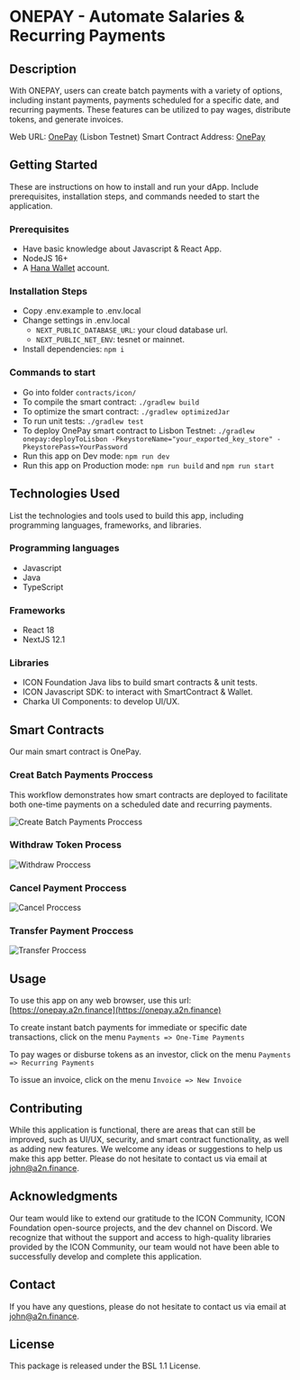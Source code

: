 # **ONEPAY** - Automate Salaries & Recurring Payments
## Description
With ONEPAY, users can create batch payments with a variety of options, including instant payments, payments scheduled for a specific date, and recurring payments. These features can be utilized to pay wages, distribute tokens, and generate invoices.


Web URL: [OnePay](https://onepay.a2n.finance) (Lisbon Testnet)
Smart Contract Address: [OnePay](https://lisbon.tracker.solidwallet.io/contract/cx1eec86a2e2de2cd73e3e80e48deaa703e317d6c0#code)

## Getting Started
These are instructions on how to install and run your dApp. Include prerequisites, installation steps, and commands needed to start the application.

### Prerequisites
- Have basic knowledge about Javascript & React App.
- NodeJS 16+
- A [Hana Wallet](https://chrome.google.com/webstore/detail/hana-wallet/jfdlamikmbghhapbgfoogdffldioobgl) account.

### Installation Steps
- Copy .env.example to .env.local
- Change settings in .env.local
    - `NEXT_PUBLIC_DATABASE_URL`: your cloud database url.
    - `NEXT_PUBLIC_NET_ENV`: tesnet or mainnet.
- Install dependencies: `npm i`

### Commands to start 
- Go into folder `contracts/icon/`
- To compile the smart contract: `./gradlew build`
- To optimize the smart contract: `./gradlew optimizedJar`
- To run unit tests: `./gradlew test`
- To deploy OnePay smart contract to Lisbon Testnet: `./gradlew onepay:deployToLisbon -PkeystoreName="your_exported_key_store" -PkeystorePass=YourPassword`
- Run this app on Dev mode: `npm run dev`
- Run this app on Production mode: `npm run build` and `npm run start`

## Technologies Used
List the technologies and tools used to build this app, including programming languages, frameworks, and libraries.

### Programming languages
- Javascript
- Java
- TypeScript
### Frameworks
- React 18
- NextJS 12.1
### Libraries
- ICON Foundation Java libs to build smart contracts & unit tests.
- ICON Javascript SDK: to interact with SmartContract & Wallet.
- Charka UI Components: to develop UI/UX.

## Smart Contracts
Our main smart contract is OnePay.

### Creat Batch Payments Proccess

This workflow demonstrates how smart contracts are deployed to facilitate both one-time payments on a scheduled date and recurring payments.

![Create Batch Payments Proccess](public/docs/1_batch_payments_process.png)


### Withdraw Token Process

![Withdraw Proccess](public/docs/2_withdraw_process.png)

### Cancel Payment Proccess

![Cancel Proccess](public/docs/3_cancel_payment.png)

### Transfer Payment Proccess
![Transfer Proccess](public/docs/4_transfer_payment.png)

## Usage
To use this app on any web browser, use this url: [https://onepay.a2n.finance](https://onepay.a2n.finance)

To create instant batch payments for immediate or specific date transactions, click on the menu `Payments => One-Time Payments`

To pay wages or disburse tokens as an investor, click on the menu `Payments => Recurring Payments`

To issue an invoice, click on the menu `Invoice => New Invoice`


## Contributing
While this application is functional, there are areas that can still be improved, such as UI/UX, security, and smart contract functionality, as well as adding new features. We welcome any ideas or suggestions to help us make this app better. Please do not hesitate to contact us via email at john@a2n.finance.

## Acknowledgments
Our team would like to extend our gratitude to the ICON Community, ICON Foundation open-source projects, and the dev channel on Discord. We recognize that without the support and access to high-quality libraries provided by the ICON Community, our team would not have been able to successfully develop and complete this application.

## Contact

If you have any questions, please do not hesitate to contact us via email at john@a2n.finance.

## License
This package is released under the BSL 1.1 License.